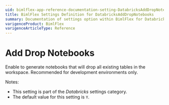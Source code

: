 ```yaml
---
uid: bimlflex-app-reference-documentation-setting-DatabricksAddDropNotebooks
title: BimlFlex Settings Definition for DatabricksAddDropNotebooks
summary: Documentation of settings option within BimlFlex for DatabricksAddDropNotebooks
varigenceProduct: BimlFlex
varigenceArticleType: Reference
---
```


# Add Drop Notebooks

Enable to generate notebooks that will drop all existing tables in the workspace. Recommended for development environments only.

Notes:

* This setting is part of the *Databricks* settings category.
* The default value for this setting is `Y`.
